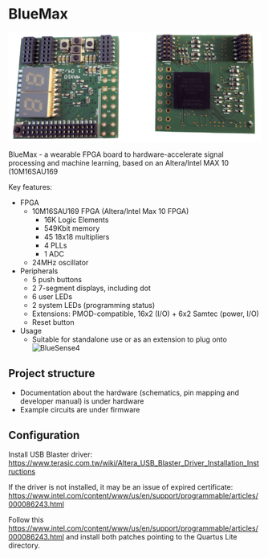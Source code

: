 # BlueMax

![BlueMax](/img/IMG_2148_best2_xp_25p.png)


BlueMax - a wearable FPGA board to hardware-accelerate signal processing and machine learning, based on an Altera/Intel MAX 10 (10M16SAU169


Key features:
* FPGA
  * 10M16SAU169 FPGA (Altera/Intel Max 10 FPGA)
    * 16K Logic Elements
    * 549Kbit memory
    * 45 18x18 multipliers
    * 4 PLLs
    * 1 ADC
  * 24MHz oscillator
* Peripherals
  * 5 push buttons
  * 2 7-segment displays, including dot
  * 6 user LEDs
  * 2 system LEDs (programming status)
  * Extensions: PMOD-compatible, 16x2 (I/O) + 6x2 Samtec (power, I/O) 
  * Reset button
* Usage
  * Suitable for standalone use or as an extension to plug onto ![BlueSense4](https://github.com/droggen/BlueSense4)
  
## Project structure

* Documentation about the hardware (schematics, pin mapping and developer manual) is under hardware
* Example circuits are under firmware



  
## Configuration

Install USB Blaster driver: https://www.terasic.com.tw/wiki/Altera_USB_Blaster_Driver_Installation_Instructions

If the driver is not installed, it may be an issue of expired certificate: https://www.intel.com/content/www/us/en/support/programmable/articles/000086243.html

Follow this https://www.intel.com/content/www/us/en/support/programmable/articles/000086243.html and install both patches pointing to the Quartus Lite directory.
